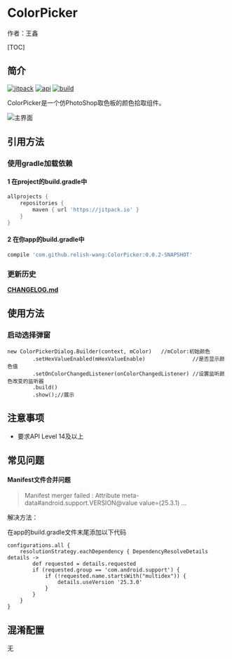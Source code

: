 # ColorPicker

作者：王鑫

[TOC]
## 简介

[![jitpack][jitpack-version]][jitpack] [![api][apisvg]][api] [![build][buildsvg]][build]

ColorPicker是一个仿PhotoShop取色板的颜色拾取组件。

![主界面](./image/colorpicker.gif)

## 引用方法

### 使用gradle加载依赖

#### 1 在project的build.gradle中
```groovy
allprojects {
    repositories {
        maven { url 'https://jitpack.io' }
    }
}
```

#### 2 在你app的build.gradle中
```groovy
compile 'com.github.relish-wang:ColorPicker:0.0.2-SNAPSHOT'
```

### 更新历史

[**CHANGELOG.md**](CHANGELOG.md)

## 使用方法

### 启动选择弹窗
```
new ColorPickerDialog.Builder(context, mColor)   //mColor:初始颜色
        .setHexValueEnabled(mHexValueEnable)               //是否显示颜色值
        .setOnColorChangedListener(onColorChangedListener) //设置监听颜色改变的监听器
        .build()
        .show();//展示
```

## 注意事项

- 要求API Level 14及以上

## 常见问题

#### Manifest文件合并问题

> Manifest merger failed : Attribute meta-data#android.support.VERSION@value value=(25.3.1) ...
 
解决方法：

在app的build.gradle文件末尾添加以下代码

```
configurations.all {
    resolutionStrategy.eachDependency { DependencyResolveDetails details ->
        def requested = details.requested
        if (requested.group == 'com.android.support') {
            if (!requested.name.startsWith("multidex")) {
                details.useVersion '25.3.0'
            }
        }
    }
}
```


## 混淆配置

无

[jitpack-version]: https://jitpack.io/v/relish-wang/ColorPicker.svg
[jitpack]: https://jitpack.io/v/relish-wang/ColorPicker

[apisvg]: https://img.shields.io/badge/API-14+-brightgreen.svg
[api]: https://android-arsenal.com/api?level=14

[buildsvg]: https://travis-ci.org/relish-wang/ColorPicker.svg?branch=master
[build]: https://travis-ci.org/relish-wang/ColorPicker